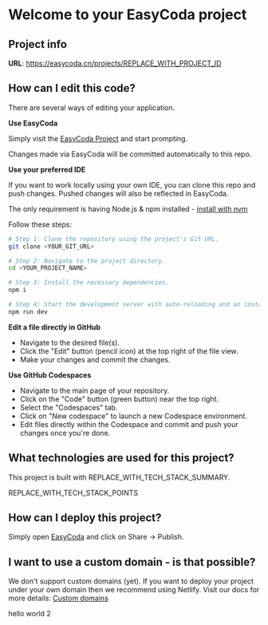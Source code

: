 # Welcome to your EasyCoda project

## Project info

**URL**: https://easycoda.cn/projects/REPLACE_WITH_PROJECT_ID

## How can I edit this code?

There are several ways of editing your application.

**Use EasyCoda**

Simply visit the [EasyCoda Project](https://easycoda.cn/projects/REPLACE_WITH_PROJECT_ID) and start prompting.

Changes made via EasyCoda will be committed automatically to this repo.

**Use your preferred IDE**

If you want to work locally using your own IDE, you can clone this repo and push changes. Pushed changes will also be reflected in EasyCoda.

The only requirement is having Node.js & npm installed - [install with nvm](https://github.com/nvm-sh/nvm#installing-and-updating)

Follow these steps:

```sh
# Step 1: Clone the repository using the project's Git URL.
git clone <YOUR_GIT_URL>

# Step 2: Navigate to the project directory.
cd <YOUR_PROJECT_NAME>

# Step 3: Install the necessary dependencies.
npm i

# Step 4: Start the development server with auto-reloading and an instant preview.
npm run dev
```

**Edit a file directly in GitHub**

- Navigate to the desired file(s).
- Click the "Edit" button (pencil icon) at the top right of the file view.
- Make your changes and commit the changes.

**Use GitHub Codespaces**

- Navigate to the main page of your repository.
- Click on the "Code" button (green button) near the top right.
- Select the "Codespaces" tab.
- Click on "New codespace" to launch a new Codespace environment.
- Edit files directly within the Codespace and commit and push your changes once you're done.

## What technologies are used for this project?

This project is built with REPLACE_WITH_TECH_STACK_SUMMARY.

REPLACE_WITH_TECH_STACK_POINTS

## How can I deploy this project?

Simply open [EasyCoda](https://easycoda.cn/projects/REPLACE_WITH_PROJECT_ID) and click on Share -> Publish.

## I want to use a custom domain - is that possible?

We don't support custom domains (yet). If you want to deploy your project under your own domain then we recommend using Netlify. Visit our docs for more details: [Custom domains](https://docs.easycoda.cn/tips-tricks/custom-domain/)


hello world 2